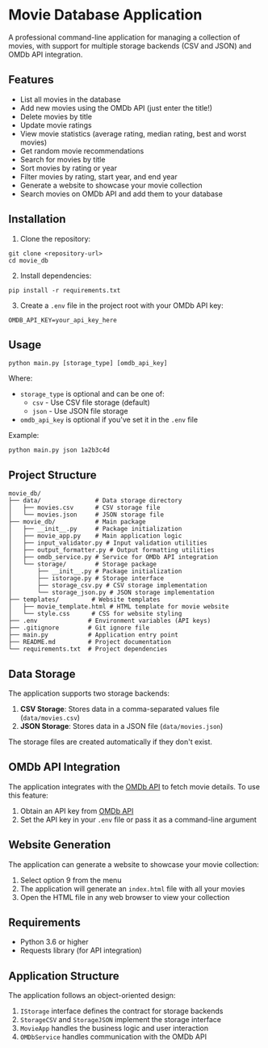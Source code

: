 # Movie Database Application

A professional command-line application for managing a collection of movies, with support for multiple storage backends (CSV and JSON) and OMDb API integration.

## Features

- List all movies in the database
- Add new movies using the OMDb API (just enter the title!)
- Delete movies by title
- Update movie ratings
- View movie statistics (average rating, median rating, best and worst movies)
- Get random movie recommendations
- Search for movies by title
- Sort movies by rating or year
- Filter movies by rating, start year, and end year
- Generate a website to showcase your movie collection
- Search movies on OMDb API and add them to your database

## Installation

1. Clone the repository:
```
git clone <repository-url>
cd movie_db
```

2. Install dependencies:
```
pip install -r requirements.txt
```

3. Create a `.env` file in the project root with your OMDb API key:
```
OMDB_API_KEY=your_api_key_here
```

## Usage

```
python main.py [storage_type] [omdb_api_key]
```

Where:
- `storage_type` is optional and can be one of:
  - `csv` - Use CSV file storage (default)
  - `json` - Use JSON file storage
- `omdb_api_key` is optional if you've set it in the `.env` file

Example:
```
python main.py json 1a2b3c4d
```

## Project Structure

```
movie_db/
├── data/               # Data storage directory
│   ├── movies.csv      # CSV storage file
│   └── movies.json     # JSON storage file
├── movie_db/           # Main package
│   ├── __init__.py     # Package initialization
│   ├── movie_app.py    # Main application logic
│   ├── input_validator.py # Input validation utilities
│   ├── output_formatter.py # Output formatting utilities
│   ├── omdb_service.py # Service for OMDb API integration
│   └── storage/        # Storage package
│       ├── __init__.py # Package initialization
│       ├── istorage.py # Storage interface
│       ├── storage_csv.py # CSV storage implementation
│       └── storage_json.py # JSON storage implementation
├── templates/         # Website templates
│   ├── movie_template.html # HTML template for movie website
│   └── style.css      # CSS for website styling
├── .env              # Environment variables (API keys)
├── .gitignore        # Git ignore file
├── main.py           # Application entry point
├── README.md         # Project documentation
└── requirements.txt  # Project dependencies
```

## Data Storage

The application supports two storage backends:

1. **CSV Storage**: Stores data in a comma-separated values file (`data/movies.csv`)
2. **JSON Storage**: Stores data in a JSON file (`data/movies.json`)

The storage files are created automatically if they don't exist.

## OMDb API Integration

The application integrates with the [OMDb API](https://www.omdbapi.com/) to fetch movie details. To use this feature:

1. Obtain an API key from [OMDb API](https://www.omdbapi.com/apikey.aspx)
2. Set the API key in your `.env` file or pass it as a command-line argument

## Website Generation

The application can generate a website to showcase your movie collection:

1. Select option 9 from the menu
2. The application will generate an `index.html` file with all your movies
3. Open the HTML file in any web browser to view your collection

## Requirements

- Python 3.6 or higher
- Requests library (for API integration)

## Application Structure

The application follows an object-oriented design:

1. `IStorage` interface defines the contract for storage backends
2. `StorageCSV` and `StorageJSON` implement the storage interface
3. `MovieApp` handles the business logic and user interaction
4. `OMDbService` handles communication with the OMDb API

